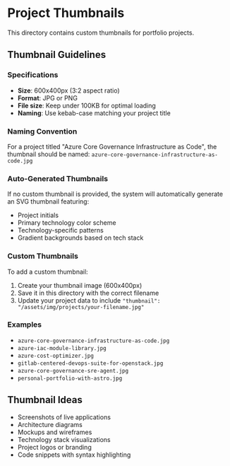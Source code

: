 # Project Thumbnails

This directory contains custom thumbnails for portfolio projects.

## Thumbnail Guidelines

### Specifications
- **Size**: 600x400px (3:2 aspect ratio)
- **Format**: JPG or PNG
- **File size**: Keep under 100KB for optimal loading
- **Naming**: Use kebab-case matching your project title

### Naming Convention
For a project titled "Azure Core Governance Infrastructure as Code", the thumbnail should be named:
`azure-core-governance-infrastructure-as-code.jpg`

### Auto-Generated Thumbnails
If no custom thumbnail is provided, the system will automatically generate an SVG thumbnail featuring:
- Project initials
- Primary technology color scheme
- Technology-specific patterns
- Gradient backgrounds based on tech stack

### Custom Thumbnails
To add a custom thumbnail:
1. Create your thumbnail image (600x400px)
2. Save it in this directory with the correct filename
3. Update your project data to include `"thumbnail": "/assets/img/projects/your-filename.jpg"`

### Examples
- `azure-core-governance-infrastructure-as-code.jpg`
- `azure-iac-module-library.jpg`
- `azure-cost-optimizer.jpg`
- `gitlab-centered-devops-suite-for-openstack.jpg`
- `azure-core-governance-sre-agent.jpg`
- `personal-portfolio-with-astro.jpg`

## Thumbnail Ideas
- Screenshots of live applications
- Architecture diagrams
- Mockups and wireframes
- Technology stack visualizations
- Project logos or branding
- Code snippets with syntax highlighting
